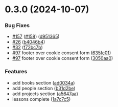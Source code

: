 # 0.3.0 (2024-10-07)


### Bug Fixes

* [#157](https://github.com/shivankurchavan/rustcrab/issues/157) ([#158](https://github.com/shivankurchavan/rustcrab/issues/158)) ([d951365](https://github.com/shivankurchavan/rustcrab/commit/d9513656f3e903f581d2ae323fc1244f1e60d9dd))
* [#26](https://github.com/shivankurchavan/rustcrab/issues/26) ([b4046b4](https://github.com/shivankurchavan/rustcrab/commit/b4046b495d4d1ea86422dae75715740c374c8b84))
* [#32](https://github.com/shivankurchavan/rustcrab/issues/32) ([f72bc7b](https://github.com/shivankurchavan/rustcrab/commit/f72bc7bec3740e3fdc462a456d84a04320606345))
* [#97](https://github.com/shivankurchavan/rustcrab/issues/97) footer over cookie consent form ([635fc01](https://github.com/shivankurchavan/rustcrab/commit/635fc011d02025d2df1b329e15dff3e8a7c8c4e6))
* [#97](https://github.com/shivankurchavan/rustcrab/issues/97) footer over cookie consent form ([3050aa0](https://github.com/shivankurchavan/rustcrab/commit/3050aa02950cf9bbf4028cae9d59fc4d8222e6df))


### Features

* add books section ([ad0034a](https://github.com/shivankurchavan/rustcrab/commit/ad0034af577289812c27cfacc5c591782394696d))
* add people section ([b31d2be](https://github.com/shivankurchavan/rustcrab/commit/b31d2becc0f123bd8f26f22a76954b4a4784fdc3))
* add projects section ([a5647aa](https://github.com/shivankurchavan/rustcrab/commit/a5647aad1b989566b3f4516f297c7872de93f516))
* lessons complete ([1a7c7c5](https://github.com/shivankurchavan/rustcrab/commit/1a7c7c5f773905cf9790e6686c408704540d11e6))



